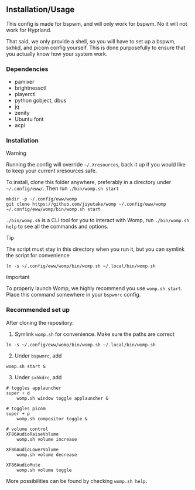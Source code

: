 
## Installation/Usage

This config is made for bspwm, and will only work for bspwm. No it will not work for Hyprland.

That said, we only provide a shell, so you will have to set up a bspwm, sxhkd, and picom config yourself. This is done purposefully to ensure that you actually know how your system work.

### Dependencies

- pamixer 
- brightnessctl
- playerctl
- python gobject, dbus
- jq
- zenity
- Ubuntu font
- acpi

### Installation

> [!WARNING]
> Running the config will override `~/.Xresources`, back it up if you would like to keep your current xresources safe.

To install, clone this folder anywhere, preferably in a directory under `~/.config/eww/`. Then run `./bin/womp.sh start`
```
mkdir -p ~/.config/eww/womp
git clone https://github.com/jiyutake/womp ~/.config/eww/womp
~/.config/eww/womp/bin/womp.sh start
```

`./bin/womp.sh` is a CLI tool for you to interact with Womp, run `./bin/womp.sh help` to see all the commands and options.

> [!TIP]
> The script must stay in this directory when you run it, but you can symlink the script for convenience 
> ```
> ln -s ~/.config/eww/womp/bin/womp.sh ~/.local/bin/womp.sh
> ```

> [!IMPORTANT]
> To properly launch Womp, we highly recommend you use `womp.sh start`. Place this command somewhere in your `bspwmrc` config.

### Recommended set up

After cloning the repository: 
1. Symlink `womp.sh` for convenience. Make sure the paths are correct
```
ln -s ~/.config/eww/womp/bin/womp.sh ~/.local/bin/womp.sh
```

2. Under `bspwmrc`, add 
```
womp.sh start &
```
3. Under `sxhkdrc`, add 
```
# toggles applauncher
super + d
    womp.sh window toggle applauncher &

# toggles picom
super + p
    womp.sh compositor toggle &

# volume control
XF86AudioRaiseVolume
    womp.sh volume increase

XF86AudioLowerVolume
    womp.sh volume decrease

XF86AudioMute
    womp.sh volume toggle
```

More possibilities can be found by checking `womp.sh help`.
